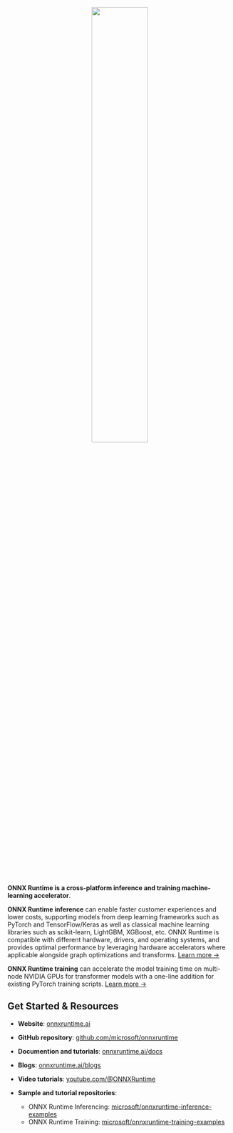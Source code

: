 <p align="center"><img width="50%" src="https://onnxruntime.ai/images/svg/ONNX-Runtime-logo.svg" /></p>

**ONNX Runtime is a cross-platform inference and training machine-learning accelerator**.

**ONNX Runtime inference** can enable faster customer experiences and lower costs, supporting models from deep learning frameworks such as PyTorch and TensorFlow/Keras as well as classical machine learning libraries such as scikit-learn, LightGBM, XGBoost, etc. ONNX Runtime is compatible with different hardware, drivers, and operating systems, and provides optimal performance by leveraging hardware accelerators where applicable alongside graph optimizations and transforms. [Learn more &rarr;](https://www.onnxruntime.ai/docs/#onnx-runtime-for-inferencing)

**ONNX Runtime training** can accelerate the model training time on multi-node NVIDIA GPUs for transformer models with a one-line addition for existing PyTorch training scripts. [Learn more &rarr;](https://www.onnxruntime.ai/docs/#onnx-runtime-for-training)


## Get Started & Resources

* **Website**: [onnxruntime.ai](https://onnxruntime.ai)

* **GitHub repository**: [github.com/microsoft/onnxruntime](https://github.com/microsoft/onnxruntime)

* **Documention and tutorials**: [onnxruntime.ai/docs](https://onnxruntime.ai/docs)

* **Blogs**: [onnxruntime.ai/blogs](https://onnxruntime.ai/blogs)

* **Video tutorials**: [youtube.com/@ONNXRuntime](https://www.youtube.com/@ONNXRuntime)

* **Sample and tutorial repositories**: 
  - ONNX Runtime Inferencing: [microsoft/onnxruntime-inference-examples](https://github.com/microsoft/onnxruntime-inference-examples)
  - ONNX Runtime Training: [microsoft/onnxruntime-training-examples](https://github.com/microsoft/onnxruntime-training-examples)
